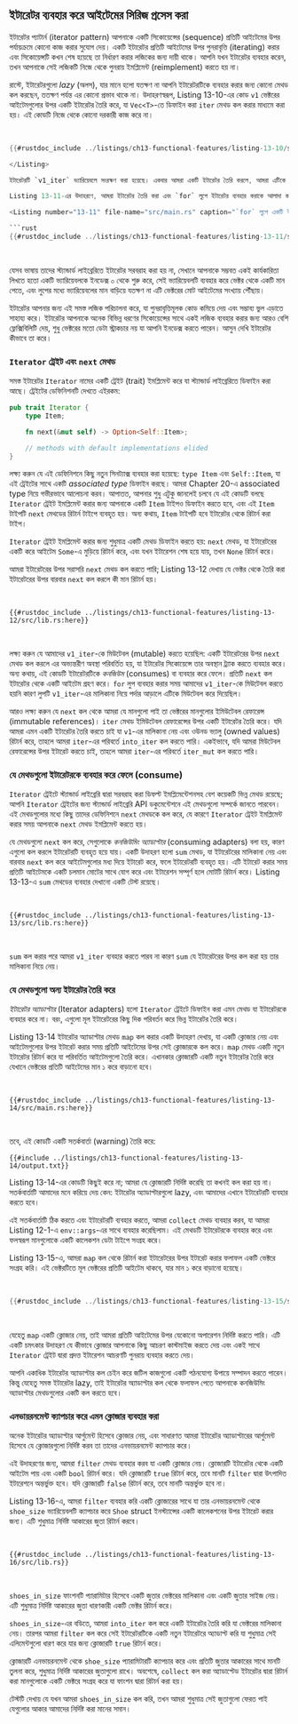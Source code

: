 ## ইটারেটর ব্যবহার করে আইটেমের সিরিজ প্রসেস করা

ইটারেটর প্যাটার্ন (iterator pattern) আপনাকে একটি সিকোয়েন্সের (sequence) প্রতিটি আইটেমের উপর পর্যায়ক্রমে কোনো কাজ করার সুযোগ দেয়। একটি ইটারেটর প্রতিটি আইটেমের উপর পুনরাবৃত্তি (iterating) করার এবং সিকোয়েন্সটি কখন শেষ হয়েছে তা নির্ধারণ করার লজিকের জন্য দায়ী থাকে। আপনি যখন ইটারেটর ব্যবহার করেন, তখন আপনাকে সেই লজিকটি নিজে থেকে পুনরায় ইমপ্লিমেন্ট (reimplement) করতে হয় না।

রাস্টে, ইটারেটরগুলো *lazy* (অলস), যার মানে হলো যতক্ষণ না আপনি ইটারেটরটিকে ব্যবহার করার জন্য কোনো মেথড কল করছেন, ততক্ষণ পর্যন্ত এর কোনো প্রভাব থাকে না। উদাহরণস্বরূপ, Listing 13-10-এর কোড `v1` ভেক্টরের আইটেমগুলোর উপর একটি ইটারেটর তৈরি করে, যা `Vec<T>`-তে ডিফাইন করা `iter` মেথড কল করার মাধ্যমে করা হয়। এই কোডটি নিজে থেকে কোনো দরকারী কাজ করে না।

<Listing number="13-10" file-name="src/main.rs" caption="একটি ইটারেটর তৈরি করা">

```rust
{{#rustdoc_include ../listings/ch13-functional-features/listing-13-10/src/main.rs:here}}```

</Listing>

ইটারেটরটি `v1_iter` ভ্যারিয়েবলে সংরক্ষণ করা হয়েছে। একবার আমরা একটি ইটারেটর তৈরি করলে, আমরা এটিকে বিভিন্ন উপায়ে ব্যবহার করতে পারি। Listing 3-5-এ, আমরা একটি `for` লুপ ব্যবহার করে একটি অ্যারের উপর ইটারেট করেছিলাম এবং প্রতিটি আইটেমের উপর কিছু কোড এক্সিকিউট করেছিলাম। পর্দার আড়ালে, এটি একটি ইটারেটর তৈরি করে এবং তারপর তা ব্যবহার করে, কিন্তু এখন পর্যন্ত আমরা এটি ঠিক কীভাবে কাজ করে তা বিস্তারিত আলোচনা করিনি।

Listing 13-11-এর উদাহরণে, আমরা ইটারেটর তৈরি করা এবং `for` লুপে ইটারেটর ব্যবহার করাকে আলাদা করেছি। যখন `v1_iter`-এর ইটারেটর ব্যবহার করে `for` লুপ কল করা হয়, তখন ইটারেটরের প্রতিটি এলিমেন্ট লুপের একটি ইটারেশনে ব্যবহৃত হয়, যা প্রতিটি মান প্রিন্ট করে।

<Listing number="13-11" file-name="src/main.rs" caption="`for` লুপে একটি ইটারেটর ব্যবহার করা">

```rust
{{#rustdoc_include ../listings/ch13-functional-features/listing-13-11/src/main.rs:here}}
```

</Listing>

যেসব ভাষায় তাদের স্ট্যান্ডার্ড লাইব্রেরিতে ইটারেটর সরবরাহ করা হয় না, সেখানে আপনাকে সম্ভবত একই কার্যকারিতা লিখতে হতো একটি ভ্যারিয়েবলকে ইনডেক্স ০ থেকে শুরু করে, সেই ভ্যারিয়েবলটি ব্যবহার করে ভেক্টর থেকে একটি মান পেতে, এবং লুপের মধ্যে ভ্যারিয়েবলের মান বাড়িয়ে যতক্ষণ না এটি ভেক্টরের মোট আইটেমের সংখ্যায় পৌঁছায়।

ইটারেটর আপনার জন্য এই সমস্ত লজিক পরিচালনা করে, যা পুনরাবৃত্তিমূলক কোড কমিয়ে দেয় এবং সম্ভাব্য ভুল এড়াতে সাহায্য করে। ইটারেটর আপনাকে অনেক বিভিন্ন ধরণের সিকোয়েন্সের সাথে একই লজিক ব্যবহার করার জন্য আরও বেশি ফ্লেক্সিবিলিটি দেয়, শুধু ভেক্টরের মতো ডেটা স্ট্রাকচার নয় যা আপনি ইনডেক্স করতে পারেন। আসুন দেখি ইটারেটর কীভাবে তা করে।

### `Iterator` ট্রেইট এবং `next` মেথড

সমস্ত ইটারেটর `Iterator` নামের একটি ট্রেইট (trait) ইমপ্লিমেন্ট করে যা স্ট্যান্ডার্ড লাইব্রেরিতে ডিফাইন করা আছে। ট্রেইটের ডেফিনিশনটি দেখতে এইরকম:

```rust
pub trait Iterator {
    type Item;

    fn next(&mut self) -> Option<Self::Item>;

    // methods with default implementations elided
}
```

লক্ষ্য করুন যে এই ডেফিনিশনে কিছু নতুন সিনট্যাক্স ব্যবহার করা হয়েছে: `type Item` এবং `Self::Item`, যা এই ট্রেইটের সাথে একটি *associated type* ডিফাইন করছে। আমরা Chapter 20-এ associated type নিয়ে গভীরভাবে আলোচনা করব। আপাতত, আপনার শুধু এটুকু জানলেই চলবে যে এই কোডটি বলছে `Iterator` ট্রেইট ইমপ্লিমেন্ট করার জন্য আপনাকে একটি `Item` টাইপও ডিফাইন করতে হবে, এবং এই `Item` টাইপটি `next` মেথডের রিটার্ন টাইপে ব্যবহৃত হয়। অন্য কথায়, `Item` টাইপটি হবে ইটারেটর থেকে রিটার্ন করা টাইপ।

`Iterator` ট্রেইট ইমপ্লিমেন্ট করার জন্য শুধুমাত্র একটি মেথড ডিফাইন করতে হয়: `next` মেথড, যা ইটারেটরের একটি করে আইটেম `Some`-এ মুড়িয়ে রিটার্ন করে, এবং যখন ইটারেশন শেষ হয়ে যায়, তখন `None` রিটার্ন করে।

আমরা ইটারেটরের উপর সরাসরি `next` মেথড কল করতে পারি; Listing 13-12 দেখায় যে ভেক্টর থেকে তৈরি করা ইটারেটরের উপর বারবার `next` কল করলে কী মান রিটার্ন হয়।

<Listing number="13-12" file-name="src/lib.rs" caption="একটি ইটারেটরের উপর `next` মেথড কল করা">

```rust,noplayground
{{#rustdoc_include ../listings/ch13-functional-features/listing-13-12/src/lib.rs:here}}
```

</Listing>

লক্ষ্য করুন যে আমাদের `v1_iter`-কে মিউটেবল (mutable) করতে হয়েছিল: একটি ইটারেটরের উপর `next` মেথড কল করলে এর অভ্যন্তরীণ অবস্থা পরিবর্তিত হয়, যা ইটারেটর সিকোয়েন্সে তার অবস্থান ট্র্যাক করতে ব্যবহার করে। অন্য কথায়, এই কোডটি ইটারেটরটিকে *কনজিউম* (consumes) বা ব্যবহার করে ফেলে। প্রতিটি `next` কল ইটারেটর থেকে একটি আইটেম গ্রহণ করে। `for` লুপ ব্যবহার করার সময় আমাদের `v1_iter`-কে মিউটেবল করতে হয়নি কারণ লুপটি `v1_iter`-এর মালিকানা নিয়ে পর্দার আড়ালে এটিকে মিউটেবল করে দিয়েছিল।

আরও লক্ষ্য করুন যে `next` কল থেকে আমরা যে মানগুলো পাই তা ভেক্টরের মানগুলোর ইমিউটেবল রেফারেন্স (immutable references)। `iter` মেথড ইমিউটেবল রেফারেন্সের উপর একটি ইটারেটর তৈরি করে। যদি আমরা এমন একটি ইটারেটর তৈরি করতে চাই যা `v1`-এর মালিকানা নেয় এবং ওউনড ভ্যালু (owned values) রিটার্ন করে, তাহলে আমরা `iter`-এর পরিবর্তে `into_iter` কল করতে পারি। একইভাবে, যদি আমরা মিউটেবল রেফারেন্সের উপর ইটারেট করতে চাই, তাহলে আমরা `iter`-এর পরিবর্তে `iter_mut` কল করতে পারি।

### যে মেথডগুলো ইটারেটরকে ব্যবহার করে ফেলে (consume)

`Iterator` ট্রেইটে স্ট্যান্ডার্ড লাইব্রেরি দ্বারা সরবরাহ করা ডিফল্ট ইমপ্লিমেন্টেশনসহ বেশ কয়েকটি ভিন্ন মেথড রয়েছে; আপনি `Iterator` ট্রেইটের জন্য স্ট্যান্ডার্ড লাইব্রেরি API ডকুমেন্টেশনে এই মেথডগুলো সম্পর্কে জানতে পারবেন। এই মেথডগুলোর মধ্যে কিছু তাদের ডেফিনিশনে `next` মেথডকে কল করে, যে কারণে `Iterator` ট্রেইট ইমপ্লিমেন্ট করার সময় আপনাকে `next` মেথড ইমপ্লিমেন্ট করতে হয়।

যে মেথডগুলো `next` কল করে, সেগুলোকে *কনজিউমিং অ্যাডাপ্টার* (consuming adapters) বলা হয়, কারণ এগুলো কল করলে ইটারেটরটি ব্যবহৃত হয়ে যায়। একটি উদাহরণ হলো `sum` মেথড, যা ইটারেটরের মালিকানা নেয় এবং বারবার `next` কল করে আইটেমগুলোর মধ্য দিয়ে ইটারেট করে, ফলে ইটারেটরটি ব্যবহৃত হয়। এটি ইটারেট করার সময় প্রতিটি আইটেমকে একটি চলমান মোটের সাথে যোগ করে এবং ইটারেশন সম্পূর্ণ হলে মোটটি রিটার্ন করে। Listing 13-13-এ `sum` মেথডের ব্যবহার দেখানো একটি টেস্ট রয়েছে।

<Listing number="13-13" file-name="src/lib.rs" caption="ইটারেটরের সমস্ত আইটেমের যোগফল পেতে `sum` মেথড কল করা">

```rust,noplayground
{{#rustdoc_include ../listings/ch13-functional-features/listing-13-13/src/lib.rs:here}}
```

</Listing>

`sum` কল করার পরে আমরা `v1_iter` ব্যবহার করতে পারব না কারণ `sum` যে ইটারেটরের উপর কল করা হয় তার মালিকানা নিয়ে নেয়।

### যে মেথডগুলো অন্য ইটারেটর তৈরি করে

*ইটারেটর অ্যাডাপ্টার* (Iterator adapters) হলো `Iterator` ট্রেইটে ডিফাইন করা এমন মেথড যা ইটারেটরকে ব্যবহার করে না। বরং, এগুলো মূল ইটারেটরের কিছু দিক পরিবর্তন করে ভিন্ন ইটারেটর তৈরি করে।

Listing 13-14 ইটারেটর অ্যাডাপ্টার মেথড `map` কল করার একটি উদাহরণ দেখায়, যা একটি ক্লোজার নেয় এবং আইটেমগুলোর উপর ইটারেট করার সময় প্রতিটি আইটেমের উপর সেই ক্লোজারকে কল করে। `map` মেথড একটি নতুন ইটারেটর রিটার্ন করে যা পরিবর্তিত আইটেমগুলো তৈরি করে। এখানকার ক্লোজারটি একটি নতুন ইটারেটর তৈরি করে যেখানে ভেক্টরের প্রতিটি আইটেমের মান ১ করে বাড়ানো হবে।

<Listing number="13-14" file-name="src/main.rs" caption="একটি নতুন ইটারেটর তৈরি করতে ইটারেটর অ্যাডাপ্টার `map` কল করা">

```rust,not_desired_behavior
{{#rustdoc_include ../listings/ch13-functional-features/listing-13-14/src/main.rs:here}}
```

</Listing>

তবে, এই কোডটি একটি সতর্কবার্তা (warning) তৈরি করে:

```console
{{#include ../listings/ch13-functional-features/listing-13-14/output.txt}}
```

Listing 13-14-এর কোডটি কিছুই করে না; আমরা যে ক্লোজারটি নির্দিষ্ট করেছি তা কখনই কল করা হয় না। সতর্কবার্তাটি আমাদের মনে করিয়ে দেয় কেন: ইটারেটর অ্যাডাপ্টারগুলো lazy, এবং আমাদের এখানে ইটারেটরটি ব্যবহার করতে হবে।

এই সতর্কবার্তাটি ঠিক করতে এবং ইটারেটরটি ব্যবহার করতে, আমরা `collect` মেথড ব্যবহার করব, যা আমরা Listing 12-1-এ `env::args`-এর সাথে ব্যবহার করেছিলাম। এই মেথডটি ইটারেটরকে ব্যবহার করে এবং ফলস্বরূপ মানগুলোকে একটি কালেকশন ডেটা টাইপে সংগ্রহ করে।

Listing 13-15-এ, আমরা `map` কল থেকে রিটার্ন করা ইটারেটরের উপর ইটারেট করার ফলাফল একটি ভেক্টরে সংগ্রহ করি। এই ভেক্টরটিতে মূল ভেক্টরের প্রতিটি আইটেম থাকবে, যার মান ১ করে বাড়ানো হয়েছে।

<Listing number="13-15" file-name="src/main.rs" caption="একটি নতুন ইটারেটর তৈরি করতে `map` মেথড কল করা, এবং তারপর নতুন ইটারেটরটি ব্যবহার করে একটি ভেক্টর তৈরি করতে `collect` মেথড কল করা">

```rust
{{#rustdoc_include ../listings/ch13-functional-features/listing-13-15/src/main.rs:here}}
```

</Listing>

যেহেতু `map` একটি ক্লোজার নেয়, তাই আমরা প্রতিটি আইটেমের উপর যেকোনো অপারেশন নির্দিষ্ট করতে পারি। এটি একটি চমৎকার উদাহরণ যে কীভাবে ক্লোজার আপনাকে কিছু আচরণ কাস্টমাইজ করতে দেয় এবং একই সাথে `Iterator` ট্রেইট দ্বারা প্রদত্ত ইটারেশন আচরণটি পুনরায় ব্যবহার করতে দেয়।

আপনি একাধিক ইটারেটর অ্যাডাপ্টার কল চেইন করে জটিল কাজগুলো একটি পঠনযোগ্য উপায়ে সম্পাদন করতে পারেন। কিন্তু যেহেতু সমস্ত ইটারেটর lazy, তাই ইটারেটর অ্যাডাপ্টার কল থেকে ফলাফল পেতে আপনাকে কনজিউমিং অ্যাডাপ্টার মেথডগুলোর একটি কল করতে হবে।

### এনভায়রনমেন্ট ক্যাপচার করে এমন ক্লোজার ব্যবহার করা

অনেক ইটারেটর অ্যাডাপ্টার আর্গুমেন্ট হিসেবে ক্লোজার নেয়, এবং সাধারণত আমরা ইটারেটর অ্যাডাপ্টারের আর্গুমেন্ট হিসেবে যে ক্লোজারগুলো নির্দিষ্ট করব তা তাদের এনভায়রনমেন্ট ক্যাপচার করে।

এই উদাহরণের জন্য, আমরা `filter` মেথড ব্যবহার করব যা একটি ক্লোজার নেয়। ক্লোজারটি ইটারেটর থেকে একটি আইটেম পায় এবং একটি `bool` রিটার্ন করে। যদি ক্লোজারটি `true` রিটার্ন করে, তবে মানটি `filter` দ্বারা উৎপাদিত ইটারেশনে অন্তর্ভুক্ত হবে। যদি ক্লোজারটি `false` রিটার্ন করে, তবে মানটি অন্তর্ভুক্ত হবে না।

Listing 13-16-এ, আমরা `filter` ব্যবহার করি একটি ক্লোজারের সাথে যা তার এনভায়রনমেন্ট থেকে `shoe_size` ভ্যারিয়েবলটি ক্যাপচার করে `Shoe` struct ইনস্ট্যান্সের একটি কালেকশনের উপর ইটারেট করার জন্য। এটি শুধুমাত্র নির্দিষ্ট আকারের জুতা রিটার্ন করবে।

<Listing number="13-16" file-name="src/lib.rs" caption="`shoe_size` ক্যাপচার করে এমন একটি ক্লোজারের সাথে `filter` মেথড ব্যবহার করা">

```rust,noplayground
{{#rustdoc_include ../listings/ch13-functional-features/listing-13-16/src/lib.rs}}
```

</Listing>

`shoes_in_size` ফাংশনটি প্যারামিটার হিসেবে একটি জুতার ভেক্টরের মালিকানা এবং একটি জুতার সাইজ নেয়। এটি শুধুমাত্র নির্দিষ্ট আকারের জুতা ধারণকারী একটি ভেক্টর রিটার্ন করে।

`shoes_in_size`-এর বডিতে, আমরা `into_iter` কল করে একটি ইটারেটর তৈরি করি যা ভেক্টরের মালিকানা নেয়। তারপর আমরা `filter` কল করে সেই ইটারেটরটিকে একটি নতুন ইটারেটরে অ্যাডাপ্ট করি যা শুধুমাত্র সেই এলিমেন্টগুলো ধারণ করে যার জন্য ক্লোজারটি `true` রিটার্ন করে।

ক্লোজারটি এনভায়রনমেন্ট থেকে `shoe_size` প্যারামিটারটি ক্যাপচার করে এবং প্রতিটি জুতার আকারের সাথে মানটি তুলনা করে, শুধুমাত্র নির্দিষ্ট আকারের জুতাগুলো রাখে। অবশেষে, `collect` কল করা অ্যাডাপ্টেড ইটারেটর দ্বারা রিটার্ন করা মানগুলোকে একটি ভেক্টরে সংগ্রহ করে যা ফাংশন দ্বারা রিটার্ন করা হয়।

টেস্টটি দেখায় যে যখন আমরা `shoes_in_size` কল করি, তখন আমরা শুধুমাত্র সেই জুতাগুলো ফেরত পাই যেগুলোর আকার আমাদের নির্দিষ্ট করা মানের সমান।